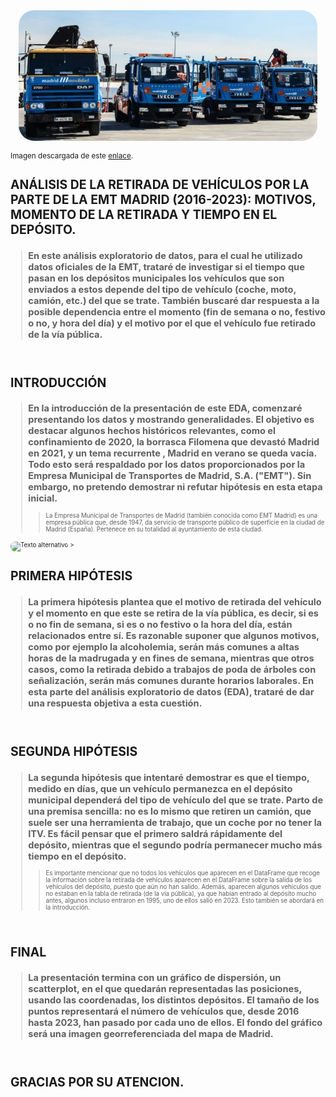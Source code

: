 <div style="display: flex; justify-content: center;">
    <img src="src/notebooks/IA/GRUemt.jpg" style="border-radius: 25px; width: 95%;">
</div>

<small>Imagen descargada de este [enlace](https://blog.emtmadrid.es/2019/05/01/la-grua-en-madrid/).<small> 

# **ANÁLISIS DE LA RETIRADA DE VEHÍCULOS POR LA PARTE DE LA EMT MADRID (2016-2023): MOTIVOS, MOMENTO DE LA RETIRADA Y TIEMPO EN EL DEPÓSITO.**
 
> ## En este **análisis exploratorio de datos**, para el cual he utilizado **datos oficiales de la EMT**, trataré de investigar si **el tiempo** que pasan en los **depósitos municipales** los vehículos que son enviados a estos depende del **tipo de vehículo** (coche, moto, camión, etc.) del que se trate. También buscaré dar respuesta a la posible dependencia entre **el momento** (fin de semana o no, festivo o no, y hora del día) y el motivo por el que el vehículo fue retirado de la vía pública.
<br>

# **INTRODUCCIÓN**
> ## En la **introducción** de la presentación de este **EDA**, comenzaré presentando los datos y mostrando generalidades. El **objetivo** es destacar algunos **hechos históricos** relevantes, como el **confinamiento** de 2020, la **borrasca Filomena** que devastó Madrid en 2021, y un tema recurrente , **Madrid** en verano se queda **vacia**. Todo esto será respaldado por los **datos** proporcionados por la Empresa Municipal de Transportes de Madrid, S.A. (**"EMT"**). Sin embargo, no pretendo demostrar ni refutar **hipótesis** en esta etapa inicial.  
>>La Empresa Municipal de Transportes de Madrid (también conocida como EMT Madrid) es una empresa pública que, desde 1947, da servicio de transporte público de superficie en la ciudad de Madrid (España). Pertenece en su totalidad al ayuntamiento de esta ciudad.  
<img src="Jupyter/IA/EMT.png" alt="Texto alternativo" style="width:100px;height:100px;border-radius:20px;">  
> 
<br>

# **PRIMERA HIPÓTESIS**
> ## La primera hipótesis plantea que el motivo de retirada del vehículo y el momento en que este se retira de la vía pública, es decir, si es o no **fin de semana**, si es o no **festivo** o la **hora del día**, están relacionados entre sí. Es razonable suponer que algunos **motivos**, como por ejemplo la **alcoholemia**, serán más comunes a altas horas de la **madrugada** y en **fines de semana**, mientras que otros casos, como la retirada debido a trabajos de **poda de árboles** con **señalización**, serán más comunes durante **horarios laborales**. En esta parte del **análisis exploratorio de datos** (**EDA**), trataré de dar una respuesta objetiva a esta cuestión. 
<br>

# **SEGUNDA HIPÓTESIS** 
> ## La segunda hipótesis que intentaré demostrar es que el **tiempo**, medido en **días**, que un **vehículo** permanezca en el **depósito municipal** dependerá del **tipo de vehículo** del que se trate. Parto de una premisa sencilla: no es lo mismo que retiren un **camión**, que suele ser una herramienta de trabajo, que un **coche** por no tener la **ITV**. Es fácil pensar que el primero **saldrá rápidamente** del depósito, mientras que el segundo podría **permanecer mucho más tiempo** en el depósito. 
>>Es importante mencionar que no todos los vehículos que aparecen en el DataFrame que recoge la información sobre la retirada de vehículos aparecen en el DataFrame sobre la salida de los vehículos del depósito, puesto que aún no han salido. Además, aparecen algunos vehículos que no estaban en la tabla de retirada (de la vía pública), ya que habían entrado al depósito mucho antes, algunos incluso entraron en 1995, uno de ellos salió en 2023. Esto también se abordará en la introducción. 
<br> 

# **FINAL**
> ## La presentación termina con un **gráfico de dispersión**, un **scatterplot**, en el que quedarán representadas las posiciones, usando las coordenadas, los distintos **depósitos**. El tamaño de los puntos representará el número de **vehículos** que, desde **2016 hasta 2023**, han pasado por cada uno de ellos. El fondo del gráfico será una **imagen georreferenciada** del mapa de Madrid. 
<br> 

# **GRACIAS POR SU ATENCION.** 

